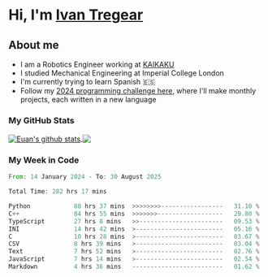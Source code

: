 # Hi, I'm [Ivan Tregear](https://www.linkedin.com/in/ivantregear/)

## About me

* I am a Robotics Engineer working at [KAIKAKU](https://github.com/KAIKAKU-AI)
* I studied Mechanical Engineering at Imperial College London
* I'm currently trying to learn Spanish :es:
* Follow my [2024 programming challenge here](https://github.com/ITregear?tab=repositories), where I'll make monthly projects, each written in a new language


### My GitHub Stats

<a href="#my-github-stats">
  <img align="center" src="https://github-readme-stats.vercel.app/api?username=itregear&count_private=true&show_icons=true&include_all_commits=true&theme=material-palenight" alt="Euan's github stats" />
</a>

<a href="#my-github-stats">
  <img align="center" src="https://github-readme-stats.vercel.app/api/top-langs/?username=itregear&layout=compact&theme=material-palenight" />
</a>

### My Week in Code
<!--START_SECTION:waka-->

```rust
From: 14 January 2024 - To: 30 August 2025

Total Time: 282 hrs 17 mins

Python            88 hrs 37 mins  >>>>>>>>-----------------   31.10 %
C++               84 hrs 55 mins  >>>>>>>------------------   29.80 %
TypeScript        27 hrs 8 mins   >>-----------------------   09.53 %
INI               14 hrs 42 mins  >------------------------   05.16 %
C                 10 hrs 28 mins  >------------------------   03.67 %
CSV               8 hrs 39 mins   >------------------------   03.04 %
Text              7 hrs 52 mins   >------------------------   02.76 %
JavaScript        7 hrs 14 mins   >------------------------   02.54 %
Markdown          4 hrs 36 mins   -------------------------   01.62 %
```

<!--END_SECTION:waka-->
